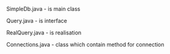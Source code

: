 
SimpleDb.java - is main class

Query.java - is interface

RealQuery.java - is realisation

Connections.java - class which contain method for connection
